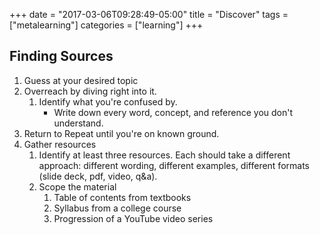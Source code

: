 +++
date = "2017-03-06T09:28:49-05:00"
title = "Discover"
tags = ["metalearning"]
categories = ["learning"]
+++

## Finding Sources
1. Guess at your desired topic
1. Overreach by diving right into it.
    1. Identify what you're confused by.
        * Write down every word, concept, and reference you don't understand.
1. Return to Repeat until you're on known ground.
1. Gather resources
    1. Identify at least three resources. Each should take a different
       approach: different wording, different examples, different formats
       (slide deck, pdf, video, q&a).
    1. Scope the material
        1. Table of contents from textbooks
        1. Syllabus from a college course
        1. Progression of a YouTube video series

